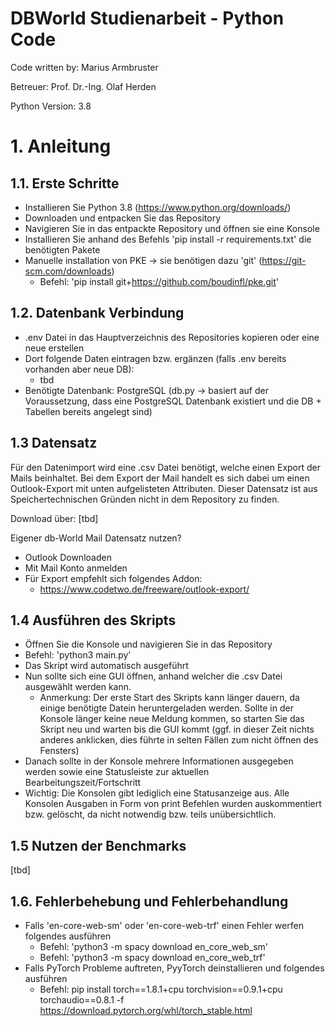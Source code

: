 # DBWorld Studienarbeit - Python Code

Code written by: Marius Armbruster

Betreuer: Prof. Dr.-Ing. Olaf Herden

Python Version: 3.8

# 1. Anleitung
## 1.1. Erste Schritte
- Installieren Sie Python 3.8 (https://www.python.org/downloads/)
- Downloaden und entpacken Sie das Repository
- Navigieren Sie in das entpackte Repository und öffnen sie eine Konsole
- Installieren Sie anhand des Befehls 'pip install -r requirements.txt' die benötigten Pakete
- Manuelle installation von PKE -> sie benötigen dazu 'git' (https://git-scm.com/downloads)
  - Befehl: 'pip install git+https://github.com/boudinfl/pke.git'

## 1.2. Datenbank Verbindung
- .env Datei in das Hauptverzeichnis des Repositories kopieren oder eine neue erstellen
- Dort folgende Daten eintragen bzw. ergänzen (falls .env bereits vorhanden aber neue DB):
  - tbd
- Benötigte Datenbank: PostgreSQL (db.py -> basiert auf der Voraussetzung, dass eine PostgreSQL Datenbank existiert und die DB + Tabellen bereits angelegt sind)

## 1.3 Datensatz
Für den Datenimport wird eine .csv Datei benötigt, welche einen Export der Mails beinhaltet.
Bei dem Export der Mail handelt es sich dabei um einen Outlook-Export mit unten aufgelisteten Attributen.
Dieser Datensatz ist aus Speichertechnischen Gründen nicht in dem Repository zu finden. 

Download über: [tbd]

Eigener db-World Mail Datensatz nutzen? 
- Outlook Downloaden
- Mit Mail Konto anmelden
- Für Export empfehlt sich folgendes Addon:
  - https://www.codetwo.de/freeware/outlook-export/

## 1.4 Ausführen des Skripts
- Öffnen Sie die Konsole und navigieren Sie in das Repository
- Befehl: 'python3 main.py'
- Das Skript wird automatisch ausgeführt
- Nun sollte sich eine GUI öffnen, anhand welcher die .csv Datei ausgewählt werden kann.
  - Anmerkung: Der erste Start des Skripts kann länger dauern, da einige benötigte Datein heruntergeladen werden. Sollte in der Konsole länger keine neue Meldung kommen, so starten Sie das Skript neu und warten bis die GUI kommt (ggf. in dieser Zeit nichts anderes anklicken, dies führte in selten Fällen zum nicht öffnen des Fensters)
- Danach sollte in der Konsole mehrere Informationen ausgegeben werden sowie eine Statusleiste zur aktuellen Bearbeitungszeit/Fortschritt
- Wichtig: Die Konsolen gibt lediglich eine Statusanzeige aus. Alle Konsolen Ausgaben in Form von print Befehlen wurden auskommentiert bzw. gelöscht, da nicht notwendig bzw. teils unübersichtlich.

## 1.5 Nutzen der Benchmarks
[tbd]


## 1.6. Fehlerbehebung und Fehlerbehandlung
- Falls 'en-core-web-sm' oder 'en-core-web-trf' einen Fehler werfen folgendes ausführen
  - Befehl: 'python3 -m spacy download en_core_web_sm'
  - Befehl: 'python3 -m spacy download en_core_web_trf'
- Falls PyTorch Probleme auftreten, PyyTorch deinstallieren und folgendes ausführen
  - Befehl: pip install torch==1.8.1+cpu torchvision==0.9.1+cpu torchaudio==0.8.1 -f https://download.pytorch.org/whl/torch_stable.html

  

